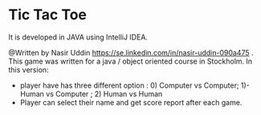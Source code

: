 
# Tic Tac Toe


 It is developed in JAVA using IntelliJ IDEA.
 
@Written by Nasir Uddin https://se.linkedin.com/in/nasir-uddin-090a475 . This game was written for a java / object oriented course in Stockholm. In this version:
- player have has three different option : 0) Computer vs Computer; 1)- Human vs Computer ; 2) Human vs Human
- Player can select their name and get score report after each game.


